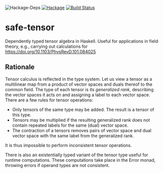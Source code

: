 ![Hackage-Deps](https://img.shields.io/hackage-deps/v/safe-tensor) [![Hackage](https://img.shields.io/hackage/v/sparse-tensor)](https://hackage.haskell.org/package/sparse-tensor) [![Build Status](https://travis-ci.org/nilsalex/safe-tensor.svg?branch=master)](https://travis-ci.org/nilsalex/safe-tensor)
# safe-tensor
Dependently typed tensor algebra in Haskell. Useful for applications in field theory, e.g., carrying out calculations for https://doi.org/10.1103/PhysRevD.101.084025

## Rationale
Tensor calculus is reflected in the type system. Let us view a tensor as a multilinear map from a product of vector spaces and duals thereof to the common field. The type of each tensor is its *generalized rank*, describing the vector spaces it acts on and assigning a label to each vector space. There are a few rules for tensor operations:

- Only tensors of the same type may be added. The result is a tensor of this type.
- Tensors may be multiplied if the resulting generalized rank does not contain repeated labels for the same (dual) vector space.
- The contraction of a tensors removes pairs of vector space and dual vector space with the same label from the generalized rank.

It is thus impossible to perform inconsistent tensor operations.

There is also an existentially typed variant of the tensor type useful for runtime computations. These computations take place in the Error monad, throwing errors if operand types are not consistent.
